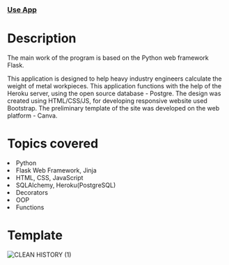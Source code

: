 
### <a href="https://weight-calculator-22.herokuapp.com/">Use App</a>

# Description
The main work of the program is based on the Python web framework Flask.

This application is designed to help heavy industry engineers calculate the weight of metal workpieces. 
This application functions with the help of the Heroku server, using the open source database - Postgre. 
The design was created using HTML/CSS/JS, for developing responsive website used Bootstrap.
The preliminary template of the site was developed on the web platform - Сanva.


# Topics covered

<li>Python</li>

<li>Flask Web Framework, Jinja</li>

<li>HTML, CSS, JavaScript

<li>SQLAlchemy, Heroku(PostgreSQL)</li>

<li>Decorators</li>

<li>OOP</li>

<li>Functions</li>


# Template
![CLEAN HISTORY (1)](https://user-images.githubusercontent.com/98818064/190400336-2a8ce6b3-e3b9-4f34-9914-9e0308c9ccf7.png)
